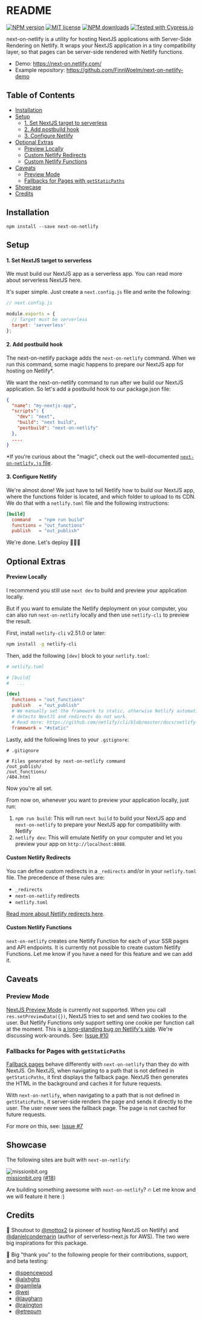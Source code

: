 # README

[![NPM version](https://img.shields.io/npm/v/next-on-netlify)](https://www.npmjs.com/package/next-on-netlify)
[![MIT license](https://img.shields.io/npm/l/next-on-netlify)](https://github.com/FinnWoelm/next-on-netlify/blob/master/LICENSE)
[![NPM downloads](https://img.shields.io/npm/dt/next-on-netlify)](https://www.npmjs.com/package/next-on-netlify)
[![Tested with Cypress.io](https://img.shields.io/badge/tested%20with-Cypress-04C38E.svg)](https://www.cypress.io/)

next-on-netlify is a utility for hosting NextJS applications with Server-Side Rendering on Netlify. It wraps your NextJS application in a tiny compatibility layer, so that pages can be server-side rendered with Netlify functions.

- Demo: https://next-on.netlify.com/  
- Example repository: https://github.com/FinnWoelm/next-on-netlify-demo

## Table of Contents
* [Installation](#installation)
* [Setup](#setup)
  - [1. Set NextJS  target to serverless](#1-set-nextjs--target-to-serverless)
  - [2. Add postbuild hook](#2-add-postbuild-hook)
  - [3. Configure Netlify](#3-configure-netlify)
* [Optional Extras](#optional-extras)
  - [Preview Locally](#preview-locally)
  - [Custom Netlify Redirects](#custom-netlify-redirects)
  - [Custom Netlify Functions](#custom-netlify-functions)
* [Caveats](#caveats)
  + [Preview Mode](#preview-mode)
  + [Fallbacks for Pages with `getStaticPaths`](#fallbacks-for-pages-with--getstaticpaths-)
* [Showcase](#showcase)
* [Credits](#credits)

## Installation

```
npm install --save next-on-netlify
```

## Setup

#### 1. Set NextJS  target to serverless

We must build our NextJS app as a serverless app. You can read more about serverless NextJS here.

It's super simple. Just create a `next.config.js` file and write the following:

```js
// next.config.js

module.exports = {
  // Target must be serverless
  target: 'serverless'
};
```

#### 2. Add postbuild hook

The next-on-netlify package adds the `next-on-netlify`  command. When we run this command, some magic happens to prepare our NextJS app for hosting on Netlify*.

We want the next-on-netlify command to run after we build our NextJS application. So let's add a postbuild hook to our package.json file:

```json
{
  "name": "my-nextjs-app",
  "scripts": {
    "dev": "next",
    "build": "next build",
    "postbuild": "next-on-netlify"
  },
  ....
}
```

\*If you're curious about the "magic", check out the well-documented [`next-on-netlify.js` file](https://github.com/FinnWoelm/next-on-netlify/blob/master/next-on-netlify.js).

#### 3. Configure Netlify

We're almost done! We just have to tell Netlify how to build our NextJS app, where the functions folder is located, and which folder to upload to its CDN. We do that with a `netlify.toml` file and the following instructions:

```toml
[build]
  command   = "npm run build"
  functions = "out_functions"
  publish   = "out_publish"
```

We're done. Let's deploy 🚀🚀🚀

## Optional Extras

#### Preview Locally

I recommend you still use `next dev` to build and preview your application locally.

But if you want to emulate the Netlify deployment on your computer, you can also run `next-on-netlify` locally and then use `netlify-cli` to preview the result.

First, install `netlify-cli` v2.51.0 or later:

```bash
npm install -g netlify-cli
```

Then, add the following `[dev]` block to your `netlify.toml`:

```toml
# netlify.toml

# [build]
#   ...

[dev]
  functions = "out_functions"
  publish   = "out_publish"
  # We manually set the framework to static, otherwise Netlify automatically
  # detects NextJS and redirects do not work.
  # Read more: https://github.com/netlify/cli/blob/master/docs/netlify-dev.md#project-detection
  framework = "#static"
```

Lastly, add the following lines to your `.gitignore`:

```shell
# .gitignore

# Files generated by next-on-netlify command
/out_publish/
/out_functions/
/404.html
```

Now you're all set.

From now on, whenever you want to preview your application locally, just run:
1. `npm run build`: This will run `next build` to build your NextJS app and `next-on-netlify` to prepare your NextJS app for compatibility with Netlify
1. `netlify dev`: This will emulate Netlify on your computer and let you preview your app on `http://localhost:8888`.

#### Custom Netlify Redirects

You can define custom redirects in a `_redirects` and/or in your `netlify.toml` file.
The precedence of these rules are:

- `_redirects`
- `next-on-netlify` redirects
- `netlify.toml`

[Read more about Netlify redirects here](https://docs.netlify.com/routing/redirects/).  

#### Custom Netlify Functions

`next-on-netlify` creates one Netlify Function for each of your
SSR pages and API endpoints. It is currently not possible to create custom Netlify Functions. Let me know if you have a need for this feature and we can add it.

## Caveats

### Preview Mode

[NextJS Preview Mode](https://nextjs.org/docs/advanced-features/preview-mode) is currently not supported. When you call `res.setPreviewData({})`, NextJS tries to set and send two cookies to the user. But Netlify Functions only support setting one cookie per function call at the moment. This is [a long-standing bug on Netlify's side](https://community.netlify.com/t/multiple-set-cookie-headers-cause-netlify-lambda-to-throw-an-error/975). We're discussing work-arounds. See: [Issue #10](https://github.com/FinnWoelm/next-on-netlify/issues/10)


### Fallbacks for Pages with `getStaticPaths`

[Fallback pages](https://nextjs.org/docs/basic-features/data-fetching#fallback-true) behave differently with `next-on-netlify` than they do with NextJS. On NextJS, when navigating to a path that is not defined in `getStaticPaths`, it first displays the fallback page. NextJS then generates the HTML in the background and caches it for future requests.

With `next-on-netlify`, when navigating to a path that is not defined in `getStaticPaths`, it server-side renders the page and sends it directly to the user. The user never sees the fallback page. The page is not cached for future requests.

For more on this, see: [Issue #7](https://github.com/FinnWoelm/next-on-netlify/issues/7#issuecomment-636883539)

## Showcase

The following sites are built with `next-on-netlify`:

![missionbit.org](https://raw.githubusercontent.com/FinnWoelm/next-on-netlify/master/assets/showcase-missionbit.png)  
[missionbit.org](https://www.missionbit.org/) ([#18](https://github.com/FinnWoelm/next-on-netlify/pull/18#issuecomment-643828966))

Are building something awesome with `next-on-netlify`? 🔥 Let me know and we will feature it here :)

## Credits

📣 Shoutout to [@mottox2](https://github.com/mottox2) (a pioneer of hosting NextJS on Netlify) and [@danielcondemarin](https://github.com/danielcondemarin) (author of serverless-next.js for AWS). The two were big inspirations for this package.

🙌 Big "thank you" to the following people for their contributions, support, and beta testing:
- [@spencewood](https://github.com/spencewood)
- [@alxhghs](https://github.com/alxhghs)
- [@gamliela](https://github.com/gamliela)
- [@wei](https://github.com/wei)
- [@laugharn](https://github.com/laugharn)
- [@rajington](https://github.com/rajington)
- [@etrepum](https://github.com/etrepum)
